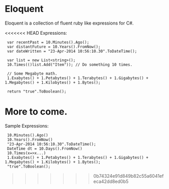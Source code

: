 Eloquent
========

Eloquent is a collection of fluent ruby like expressions for C#.  

<<<<<<< HEAD
Expressions:
```
 var recentPast = 10.Minutes().Ago();
 var distantFuture = 10.Years().FromNow();
 var dateWritten = "23-Apr-2014 10:56:10.30".ToDateTime();
 
 var list = new List<string>();
 10.Times(()list.Add("Item")); // Do something 10 times.
 
 // Some Megabyte math.
 1.Exabytes() + 1.Petabytes() + 1.Terabytes() + 1.Gigabytes() + 1.Megabytes() + 1.Kilobytes() + 1.Bytes();
 
 return "true".ToBoolean();
```

More to come.
=======
Sample Expressions:
```
 10.Minutes().Ago()
 10.Years().FromNow()
 "23-Apr-2014 10:56:10.30".ToDateTime();
 DateTime dt = 10.Days().FromNow()
 10.Times(x=>x...)
 1.Exabytes() + 1.Petabytes() + 1.Terabytes() + 1.Gigabytes() + 1.Megabytes() + 1.Kilobytes() + 1.Bytes();
 "true".ToBoolean();
```
>>>>>>> 0b74324e91d849b82c55a6041efeca42dd8ed0b5
